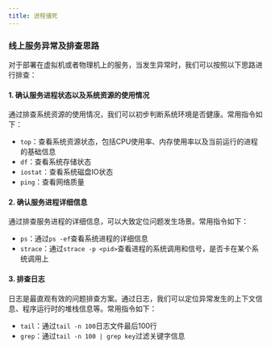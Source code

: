 ```yaml
---
title: 进程僵死
---
```


### 线上服务异常及排查思路

对于部署在虚拟机或者物理机上的服务，当发生异常时，我们可以按照以下思路进行排查：

#### 1. 确认服务进程状态以及系统资源的使用情况
通过排查系统资源的使用情况，我们可以初步判断系统环境是否健康。常用指令如下：

- `top`：查看系统资源状态，包括CPU使用率、内存使用率以及当前运行的进程的基础信息
- `df`：查看系统存储状态
- `iostat`：查看系统磁盘IO状态
- `ping`：查看网络质量

#### 2. 确认服务进程详细信息
通过排查服务进程的详细信息，可以大致定位问题发生场景。常用指令如下：

- `ps`：通过`ps -ef`查看系统进程的详细信息
- `strace`：通过`strace -p <pid>`查看进程的系统调用和信号，是否卡在某个系统调用上

#### 3. 排查日志
日志是最直观有效的问题排查方案。通过日志，我们可以定位异常发生的上下文信息、程序运行时的堆栈信息等。常用指令如下：

- `tail`：通过`tail -n 100`日志文件最后100行
- `grep`：通过`tail -n 100 | grep key`过滤关键字信息

